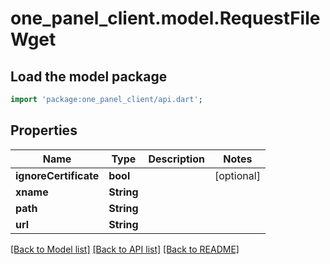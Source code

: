 # one_panel_client.model.RequestFileWget

## Load the model package
```dart
import 'package:one_panel_client/api.dart';
```

## Properties
Name | Type | Description | Notes
------------ | ------------- | ------------- | -------------
**ignoreCertificate** | **bool** |  | [optional] 
**xname** | **String** |  | 
**path** | **String** |  | 
**url** | **String** |  | 

[[Back to Model list]](../README.md#documentation-for-models) [[Back to API list]](../README.md#documentation-for-api-endpoints) [[Back to README]](../README.md)


